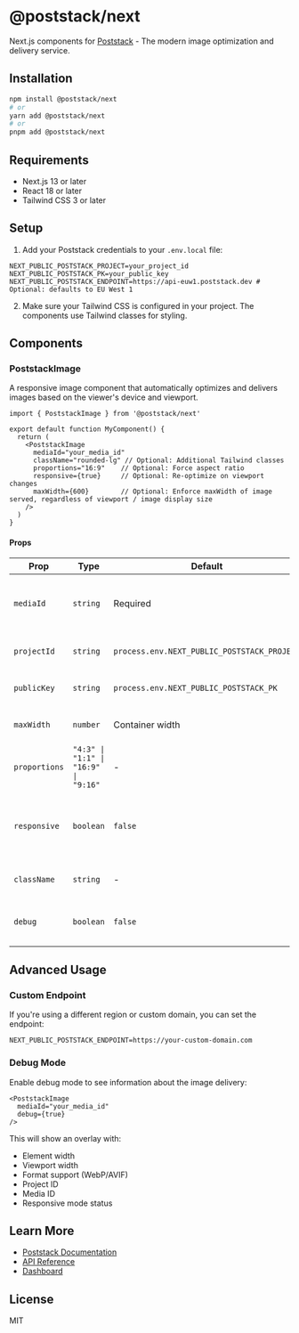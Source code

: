 # @poststack/next

Next.js components for [Poststack](https://poststack.dev) - The modern image optimization and delivery service.

## Installation

```bash
npm install @poststack/next
# or
yarn add @poststack/next
# or
pnpm add @poststack/next
```

## Requirements

- Next.js 13 or later
- React 18 or later
- Tailwind CSS 3 or later

## Setup

1. Add your Poststack credentials to your `.env.local` file:

```env
NEXT_PUBLIC_POSTSTACK_PROJECT=your_project_id
NEXT_PUBLIC_POSTSTACK_PK=your_public_key
NEXT_PUBLIC_POSTSTACK_ENDPOINT=https://api-euw1.poststack.dev # Optional: defaults to EU West 1
```

2. Make sure your Tailwind CSS is configured in your project. The components use Tailwind classes for styling.

## Components

### PoststackImage

A responsive image component that automatically optimizes and delivers images based on the viewer's device and viewport.

```tsx
import { PoststackImage } from '@poststack/next'

export default function MyComponent() {
  return (
    <PoststackImage
      mediaId="your_media_id"
      className="rounded-lg" // Optional: Additional Tailwind classes
      proportions="16:9"    // Optional: Force aspect ratio
      responsive={true}     // Optional: Re-optimize on viewport changes
      maxWidth={600}        // Optional: Enforce maxWidth of image served, regardless of viewport / image display size
    />
  )
}
```

#### Props

| Prop | Type | Default | Description |
|------|------|---------|-------------|
| `mediaId` | `string` | Required | The ID of the media from your Poststack project |
| `projectId` | `string` | `process.env.NEXT_PUBLIC_POSTSTACK_PROJECT` | Your Poststack project ID |
| `publicKey` | `string` | `process.env.NEXT_PUBLIC_POSTSTACK_PK` | Your Poststack public key |
| `maxWidth` | `number` | Container width | Maximum width of the image |
| `proportions` | `"4:3" \| "1:1" \| "16:9" \| "9:16"` | - | Force a specific aspect ratio |
| `responsive` | `boolean` | `false` | Whether to re-fetch optimized image on viewport resize |
| `className` | `string` | - | Additional CSS classes |
| `debug` | `boolean` | `false` | Show debug information overlay |

## Advanced Usage

### Custom Endpoint

If you're using a different region or custom domain, you can set the endpoint:

```env
NEXT_PUBLIC_POSTSTACK_ENDPOINT=https://your-custom-domain.com
```

### Debug Mode

Enable debug mode to see information about the image delivery:

```tsx
<PoststackImage
  mediaId="your_media_id"
  debug={true}
/>
```

This will show an overlay with:
- Element width
- Viewport width
- Format support (WebP/AVIF)
- Project ID
- Media ID
- Responsive mode status

## Learn More

- [Poststack Documentation](https://poststack.dev/docs)
- [API Reference](https://poststack.dev/docs/api)
- [Dashboard](https://poststack.dev/dashboard)

## License

MIT 